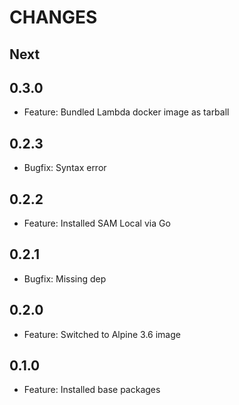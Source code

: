# CHANGES

## Next

## 0.3.0

- Feature: Bundled Lambda docker image as tarball

## 0.2.3

- Bugfix: Syntax error

## 0.2.2

- Feature: Installed SAM Local via Go

## 0.2.1

- Bugfix: Missing dep

## 0.2.0

- Feature: Switched to Alpine 3.6 image

## 0.1.0

- Feature: Installed base packages
